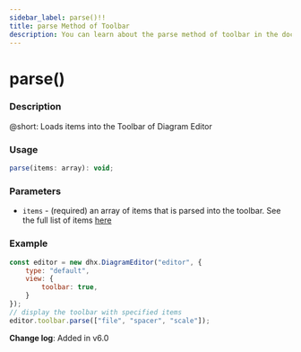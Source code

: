 ```yaml
---
sidebar_label: parse()!!
title: parse Method of Toolbar
description: You can learn about the parse method of toolbar in the documentation of the DHTMLX JavaScript Diagram library. Browse developer guides and API reference, try out code examples and live demos, and download a free 30-day evaluation version of DHTMLX Diagram.
---
```


# parse()

### Description

@short: Loads items into the Toolbar of Diagram Editor

### Usage

~~~js
parse(items: array): void;
~~~

### Parameters

- `items` - (required) an array of items that is parsed into the toolbar. See the full list of items [here](api/diagram_editor/toolbar/config/items_property.md)

### Example

~~~js {7-8}
const editor = new dhx.DiagramEditor("editor", {
    type: "default",
    view: {
        toolbar: true,
    }
});
// display the toolbar with specified items
editor.toolbar.parse(["file", "spacer", "scale"]);
~~~

**Change log**: Added in v6.0
